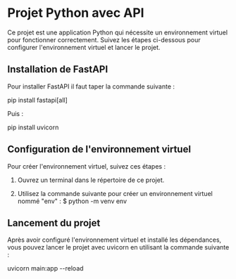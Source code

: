 # Projet Python avec API 

Ce projet est une application Python qui nécessite un environnement virtuel pour fonctionner correctement. Suivez les étapes ci-dessous pour configurer l'environnement virtuel et lancer le projet.

## Installation de FastAPI 

Pour installer FastAPI il faut taper la commande suivante :

pip install fastapi[all]

Puis :

pip install uvicorn

## Configuration de l'environnement virtuel

Pour créer l'environnement virtuel, suivez ces étapes :

1. Ouvrez un terminal dans le répertoire de ce projet.

2. Utilisez la commande suivante pour créer un environnement virtuel nommé "env" : $ python -m venv env

## Lancement du projet

Après avoir configuré l'environnement virtuel et installé les dépendances, vous pouvez lancer le projet avec uvicorn en utilisant la commande suivante :

uvicorn main:app --reload

